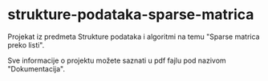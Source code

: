 # strukture-podataka-sparse-matrica
Projekat iz predmeta Strukture podataka i algoritmi na temu "Sparse matrica preko listi".

Sve informacije o projektu možete saznati u pdf fajlu pod nazivom "Dokumentacija".
